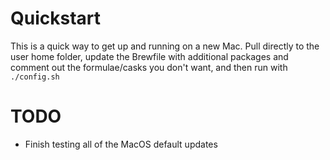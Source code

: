 # Quickstart
This is a quick way to get up and running on a new Mac.  Pull directly to the user home folder, update the Brewfile with additional packages and comment out the formulae/casks you don't want, and then run with `./config.sh`

# TODO 
 * Finish testing all of the MacOS default updates